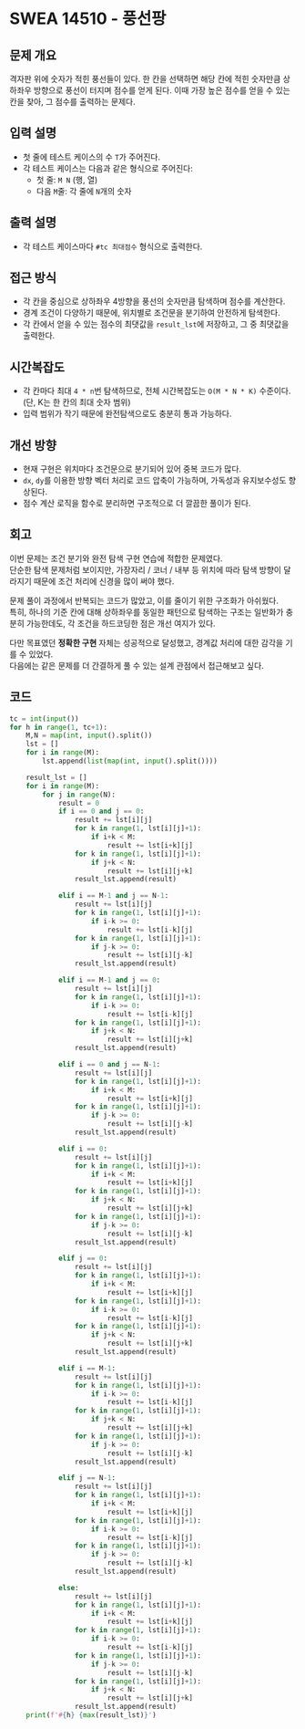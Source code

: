 # SWEA 14510 - 풍선팡

## 문제 개요

격자판 위에 숫자가 적힌 풍선들이 있다. 한 칸을 선택하면 해당 칸에 적힌 숫자만큼 상하좌우 방향으로 풍선이 터지며 점수를 얻게 된다. 이때 가장 높은 점수를 얻을 수 있는 칸을 찾아, 그 점수를 출력하는 문제다.

## 입력 설명

- 첫 줄에 테스트 케이스의 수 `T`가 주어진다.
- 각 테스트 케이스는 다음과 같은 형식으로 주어진다:
  - 첫 줄: `M N` (행, 열)
  - 다음 `M`줄: 각 줄에 `N`개의 숫자

## 출력 설명

- 각 테스트 케이스마다 `#tc 최대점수` 형식으로 출력한다.

## 접근 방식

- 각 칸을 중심으로 상하좌우 4방향을 풍선의 숫자만큼 탐색하며 점수를 계산한다.
- 경계 조건이 다양하기 때문에, 위치별로 조건문을 분기하여 안전하게 탐색한다.
- 각 칸에서 얻을 수 있는 점수의 최댓값을 `result_lst`에 저장하고, 그 중 최댓값을 출력한다.

## 시간복잡도

- 각 칸마다 최대 `4 * n`번 탐색하므로, 전체 시간복잡도는 `O(M * N * K)` 수준이다.  
  (단, K는 한 칸의 최대 숫자 범위)
- 입력 범위가 작기 때문에 완전탐색으로도 충분히 통과 가능하다.

## 개선 방향

- 현재 구현은 위치마다 조건문으로 분기되어 있어 중복 코드가 많다.
- `dx`, `dy`를 이용한 방향 벡터 처리로 코드 압축이 가능하며, 가독성과 유지보수성도 향상된다.
- 점수 계산 로직을 함수로 분리하면 구조적으로 더 깔끔한 풀이가 된다.

## 회고

이번 문제는 조건 분기와 완전 탐색 구현 연습에 적합한 문제였다.  
단순한 탐색 문제처럼 보이지만, 가장자리 / 코너 / 내부 등 위치에 따라 탐색 방향이 달라지기 때문에 조건 처리에 신경을 많이 써야 했다.

문제 풀이 과정에서 반복되는 코드가 많았고, 이를 줄이기 위한 구조화가 아쉬웠다.  
특히, 하나의 기준 칸에 대해 상하좌우를 동일한 패턴으로 탐색하는 구조는 일반화가 충분히 가능한데도, 각 조건을 하드코딩한 점은 개선 여지가 있다.

다만 목표였던 **정확한 구현** 자체는 성공적으로 달성했고, 경계값 처리에 대한 감각을 기를 수 있었다.  
다음에는 같은 문제를 더 간결하게 풀 수 있는 설계 관점에서 접근해보고 싶다.

## 코드
~~~python
tc = int(input())
for h in range(1, tc+1):
    M,N = map(int, input().split())
    lst = []
    for i in range(M):
        lst.append(list(map(int, input().split())))

    result_lst = []
    for i in range(M):
        for j in range(N):
            result = 0
            if i == 0 and j == 0:
                result += lst[i][j]
                for k in range(1, lst[i][j]+1):
                    if i+k < M:
                        result += lst[i+k][j]
                for k in range(1, lst[i][j]+1):
                    if j+k < N:
                        result += lst[i][j+k]
                result_lst.append(result)

            elif i == M-1 and j == N-1:
                result += lst[i][j]
                for k in range(1, lst[i][j]+1):
                    if i-k >= 0:
                        result += lst[i-k][j]
                for k in range(1, lst[i][j]+1):
                    if j-k >= 0:
                        result += lst[i][j-k]
                result_lst.append(result)

            elif i == M-1 and j == 0:
                result += lst[i][j]
                for k in range(1, lst[i][j]+1):
                    if i-k >= 0:
                        result += lst[i-k][j]
                for k in range(1, lst[i][j]+1):
                    if j+k < N:
                        result += lst[i][j+k]
                result_lst.append(result)

            elif i == 0 and j == N-1:
                result += lst[i][j]
                for k in range(1, lst[i][j]+1):
                    if i+k < M:
                        result += lst[i+k][j]
                for k in range(1, lst[i][j]+1):
                    if j-k >= 0:
                        result += lst[i][j-k]
                result_lst.append(result)

            elif i == 0:
                result += lst[i][j]
                for k in range(1, lst[i][j]+1):
                    if i+k < M:
                        result += lst[i+k][j]
                for k in range(1, lst[i][j]+1):
                    if j+k < N:
                        result += lst[i][j+k]
                for k in range(1, lst[i][j]+1):
                    if j-k >= 0:
                        result += lst[i][j-k]
                result_lst.append(result)

            elif j == 0:
                result += lst[i][j]
                for k in range(1, lst[i][j]+1):
                    if i+k < M:
                        result += lst[i+k][j]
                for k in range(1, lst[i][j]+1):
                    if i-k >= 0:
                        result += lst[i-k][j]
                for k in range(1, lst[i][j]+1):
                    if j+k < N:
                        result += lst[i][j+k]
                result_lst.append(result)

            elif i == M-1:
                result += lst[i][j]
                for k in range(1, lst[i][j]+1):
                    if i-k >= 0:
                        result += lst[i-k][j]
                for k in range(1, lst[i][j]+1):
                    if j+k < N:
                        result += lst[i][j+k]
                for k in range(1, lst[i][j]+1):
                    if j-k >= 0:
                        result += lst[i][j-k]
                result_lst.append(result)

            elif j == N-1:
                result += lst[i][j]
                for k in range(1, lst[i][j]+1):
                    if i+k < M:
                        result += lst[i+k][j]
                for k in range(1, lst[i][j]+1):
                    if i-k >= 0:
                        result += lst[i-k][j]
                for k in range(1, lst[i][j]+1):
                    if j-k >= 0:
                        result += lst[i][j-k]
                result_lst.append(result)

            else:
                result += lst[i][j]
                for k in range(1, lst[i][j]+1):
                    if i+k < M:
                        result += lst[i+k][j]
                for k in range(1, lst[i][j]+1):
                    if i-k >= 0:
                        result += lst[i-k][j]
                for k in range(1, lst[i][j]+1):
                    if j-k >= 0:
                        result += lst[i][j-k]
                for k in range(1, lst[i][j]+1):
                    if j+k < N:
                        result += lst[i][j+k]
                result_lst.append(result)
    print(f'#{h} {max(result_lst)}')
~~~
